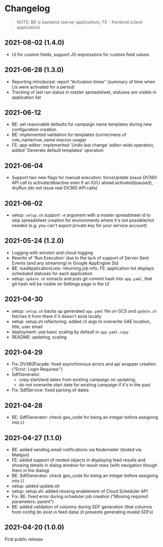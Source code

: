 # Changelog

>NOTE: BE is backend (server application), FE - frontend (client applciation)

## 2021-08-02 (1.4.0)
* UI for custom fields, support JS-expressions for custom field values

## 2021-06-28 (1.3.0)
* Reporting introduced: report "Activation times" (summary of time when LIs were activated for a period) 
* Tracking of last run status in master spreadsheet, statuses are visible in application list

## 2021-06-12
* BE: set reasonable defaults for campaign name templates during new configuration creation
* BE: implemented validation for templates (correctness of rule_name/row_name macros usage)
* FE: app-editor: implemented 'Undo last change' editor-wide operation, added 'Generate default templates' operation

## 2021-06-04
* Support two new flags for manual execution: forceUpdate (issue DV360 API call to activate/deiactive even if an IO/LI alread activated/paused), dryRun (do not issue real DV360 API calls)

## 2021-06-02
* setup: `setup.sh` support `-m` argument with a master spreadsheet id to skip spreadsheet creation for environments where it's not possible/not needed (e.g. you can't export private key for your service account)

## 2021-05-24 (1.2.0)
* Logging with winston and cloud-logging
* Rewrite of 'Run Execution' due to the lack of support of Server-Sent Events (and any streaming) in Google AppEngine Std 
* BE: loadApplicationLists: returning job info; FE: application list displays scheduled statuses for each application
* setup: `update.sh` extracts and puts git commit hash into `app.yaml`, that git hash will be visible on Settings page in the UI

## 2021-04-30
* setup: `setup.sh` backs up generated `app.yaml` file on GCS and `update.sh` fetches it from there if it doesn't exist locally
* setup: setup.sh refactoring: added cli args to overwrite GAE location, title, user email
* deployment: use basic scaling by default in `app.yaml.copy`
* README: updating, scaling

## 2021-04-29
* Fix: DV360Facade: fixed asynchronous errors and api wrapper creation ("Error: Login Required.")
* SdfGenerator:
  - copy start/end dates from existing campaign on updating;
  - do not overwrite start date for existing campaign if it's in the past
* Fix: SdfService: fixed parsing of dates

## 2021-04-28
* BE: SdfGenerator: check geo_code for being an integer before assigning into LI

## 2021-04-27 (1.1.0)
* BE: added sending email notifications via Nodemailer (tested via Mailgun)
* FE: added support of nested objects in displaying feed results and showing details in dialog window for result rows (with navigation though them in the dialog)
* BE: SdfGenerator: check geo_code for being an integer before assigning into LI
* setup: added update.sh
* setup: setup.sh: added missing enablement of Cloud Scheduler API
* Fix: BE: fixed error during scheduler job creation ("Missing required parameters: parent")
* BE: added validation of columns during SDF generation (that columns from config do exist in feed data) (it prevents generating invalid SDFs)

## 2021-04-20 (1.0.0)
First public release
